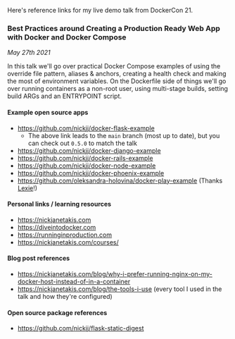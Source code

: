 Here's reference links for my live demo talk from DockerCon 21.

### Best Practices around Creating a Production Ready Web App with Docker and Docker Compose

*May 27th 2021* 

In this talk we'll go over practical Docker Compose examples of using the
override file pattern, aliases & anchors, creating a health check and making
the most of environment variables. On the Dockerfile side of things we'll go
over running containers as a non-root user, using multi-stage builds, setting
build ARGs and an ENTRYPOINT script.

#### Example open source apps

- https://github.com/nickjj/docker-flask-example
  - The above link leads to the `main` branch (most up to date), but you can check out `0.5.0` to match the talk
- https://github.com/nickjj/docker-django-example
- https://github.com/nickjj/docker-rails-example
- https://github.com/nickjj/docker-node-example
- https://github.com/nickjj/docker-phoenix-example
- https://github.com/oleksandra-holovina/docker-play-example (Thanks [Lexie](https://www.linkedin.com/in/oleksandra-holovina-287740b0)!)

#### Personal links / learning resources

- https://nickjanetakis.com
- https://diveintodocker.com
- https://runninginproduction.com
- https://nickjanetakis.com/courses/

#### Blog post references

- https://nickjanetakis.com/blog/why-i-prefer-running-nginx-on-my-docker-host-instead-of-in-a-container
- https://nickjanetakis.com/blog/the-tools-i-use (every tool I used in the talk and how they're configured)

#### Open source package references

- https://github.com/nickjj/flask-static-digest
